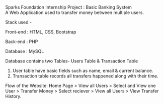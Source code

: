 Sparks Foundation Internship Project : Basic Banking System  
A Web Application used to transfer money between multiple users.  

Stack used - 

Front-end : HTML, CSS, Bootstrap

Back-end : PHP 

Database : MySQL   

Database contains two Tables- Users Table & Transaction Table 
1. User table have basic fields such as name, email & current balance. 
2. Transaction table records all transfers happened along with their time.  

Flow of the Website: Home Page > View all Users > Select and View one User > Transfer Money > Select reciever > View all Users > View Transfer History.

 

